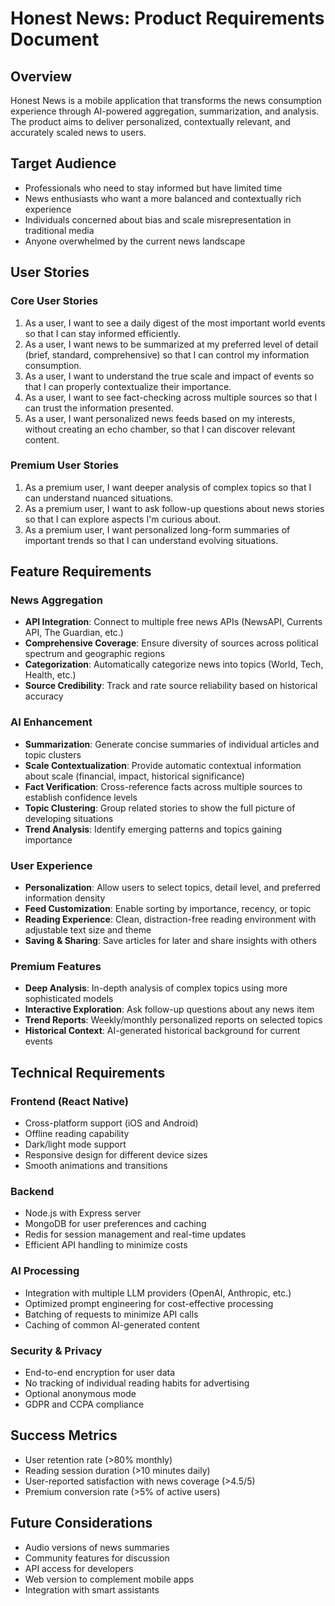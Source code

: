 # Honest News: Product Requirements Document

## Overview

Honest News is a mobile application that transforms the news consumption experience through AI-powered aggregation, summarization, and analysis. The product aims to deliver personalized, contextually relevant, and accurately scaled news to users.

## Target Audience

- Professionals who need to stay informed but have limited time
- News enthusiasts who want a more balanced and contextually rich experience
- Individuals concerned about bias and scale misrepresentation in traditional media
- Anyone overwhelmed by the current news landscape

## User Stories

### Core User Stories

1. As a user, I want to see a daily digest of the most important world events so that I can stay informed efficiently.
2. As a user, I want news to be summarized at my preferred level of detail (brief, standard, comprehensive) so that I can control my information consumption.
3. As a user, I want to understand the true scale and impact of events so that I can properly contextualize their importance.
4. As a user, I want to see fact-checking across multiple sources so that I can trust the information presented.
5. As a user, I want personalized news feeds based on my interests, without creating an echo chamber, so that I can discover relevant content.

### Premium User Stories

1. As a premium user, I want deeper analysis of complex topics so that I can understand nuanced situations.
2. As a premium user, I want to ask follow-up questions about news stories so that I can explore aspects I'm curious about.
3. As a premium user, I want personalized long-form summaries of important trends so that I can understand evolving situations.

## Feature Requirements

### News Aggregation

- **API Integration**: Connect to multiple free news APIs (NewsAPI, Currents API, The Guardian, etc.)
- **Comprehensive Coverage**: Ensure diversity of sources across political spectrum and geographic regions
- **Categorization**: Automatically categorize news into topics (World, Tech, Health, etc.)
- **Source Credibility**: Track and rate source reliability based on historical accuracy

### AI Enhancement

- **Summarization**: Generate concise summaries of individual articles and topic clusters
- **Scale Contextualization**: Provide automatic contextual information about scale (financial, impact, historical significance)
- **Fact Verification**: Cross-reference facts across multiple sources to establish confidence levels
- **Topic Clustering**: Group related stories to show the full picture of developing situations
- **Trend Analysis**: Identify emerging patterns and topics gaining importance

### User Experience

- **Personalization**: Allow users to select topics, detail level, and preferred information density
- **Feed Customization**: Enable sorting by importance, recency, or topic
- **Reading Experience**: Clean, distraction-free reading environment with adjustable text size and theme
- **Saving & Sharing**: Save articles for later and share insights with others

### Premium Features

- **Deep Analysis**: In-depth analysis of complex topics using more sophisticated models
- **Interactive Exploration**: Ask follow-up questions about any news item
- **Trend Reports**: Weekly/monthly personalized reports on selected topics
- **Historical Context**: AI-generated historical background for current events

## Technical Requirements

### Frontend (React Native)

- Cross-platform support (iOS and Android)
- Offline reading capability
- Dark/light mode support
- Responsive design for different device sizes
- Smooth animations and transitions

### Backend

- Node.js with Express server
- MongoDB for user preferences and caching
- Redis for session management and real-time updates
- Efficient API handling to minimize costs

### AI Processing

- Integration with multiple LLM providers (OpenAI, Anthropic, etc.)
- Optimized prompt engineering for cost-effective processing
- Batching of requests to minimize API calls
- Caching of common AI-generated content

### Security & Privacy

- End-to-end encryption for user data
- No tracking of individual reading habits for advertising
- Optional anonymous mode
- GDPR and CCPA compliance

## Success Metrics

- User retention rate (>80% monthly)
- Reading session duration (>10 minutes daily)
- User-reported satisfaction with news coverage (>4.5/5)
- Premium conversion rate (>5% of active users)

## Future Considerations

- Audio versions of news summaries
- Community features for discussion
- API access for developers
- Web version to complement mobile apps
- Integration with smart assistants 